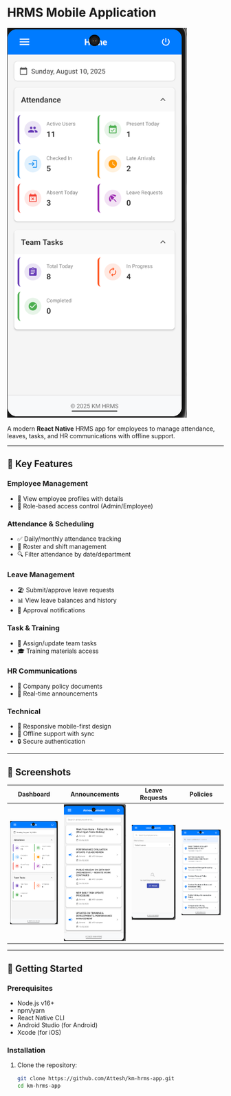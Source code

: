 # HRMS Mobile Application  
![HRMS App Screenshot](docs/home.png)  

A modern **React Native** HRMS app for employees to manage attendance, leaves, tasks, and HR communications with offline support.

---

## 🌟 Key Features  

### Employee Management
- 👤 View employee profiles with details  
- 🔐 Role-based access control (Admin/Employee)  

### Attendance & Scheduling
- ✅ Daily/monthly attendance tracking  
- 📅 Roster and shift management  
- 🔍 Filter attendance by date/department  

### Leave Management
- 🏖️ Submit/approve leave requests  
- 📊 View leave balances and history  
- 🔔 Approval notifications  

### Task & Training
- 📝 Assign/update team tasks  
- 🎓 Training materials access  

### HR Communications
- 📜 Company policy documents  
- 📢 Real-time announcements  

### Technical
- 📱 Responsive mobile-first design  
- 🔄 Offline support with sync  
- 🔒 Secure authentication  

---

## 📸 Screenshots  

| Dashboard | Announcements | Leave Requests | Policies |
|-----------|------------|----------------|----------|
| ![Dashboard](docs/home.png) | ![Announcements](docs/announcements.png) | ![Leave](docs/leave_requests.png) | ![Policies](docs/policies.png) |

---

## 🚀 Getting Started  

### Prerequisites  
- Node.js v16+  
- npm/yarn  
- React Native CLI  
- Android Studio (for Android)  
- Xcode (for iOS)  

### Installation  
1. Clone the repository:  
   ```bash  
   git clone https://github.com/Attesh/km-hrms-app.git  
   cd km-hrms-app  